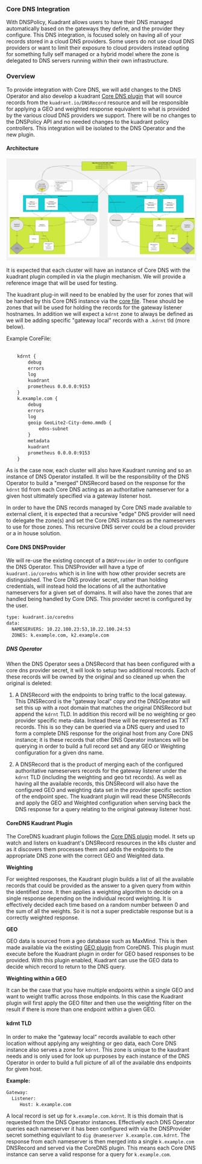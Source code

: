 ### Core DNS Integration


With DNSPolicy, Kuadrant allows users to have their DNS managed automatically based on the gateways they define, and the provider they configure. This DNS integration, is focused solely on having all of your records stored in a cloud DNS providers. Some users do not use cloud DNS providers or want to limit their exposure to cloud providers instead opting for something fully self managed or a hybrid model where the zone is delegated to DNS servers running within their own infrastructure.


### Overview

To provide integration with Core DNS, we will add changes to the DNS Operator and also develop a kuadrant [Core DNS plugin](https://coredns.io/manual/plugins/) that will source records from the `kuadrant.io/DNSRecord` resource and will be responsible for applying a GEO and weighted response equivalent to what is provided by the various cloud DNS providers we support. There will be no changes to the DNSPolicy API and no needed changes to the kuadrant policy controllers. This integration will be isolated to the DNS Operator and the new plugin.

#### Architecture

![Architecture](./images/core-dns.png)

It is expected that each cluster will have an instance of Core DNS with the kuadrant plugin compiled in via the plugin mechanism. We will provide a reference image that will be used for testing. 

The kuadrant plug-in will need to be enabled by the user for zones that will be handed by this Core DNS instance via the [core file](https://coredns.io/2017/07/23/corefile-explained/). These should be zones that will be used for holding the records for the gateway listener hostnames. In addition we will expect a `kdrnt` zone to always be defined as we will be adding specific "gateway local" records with a `.kdrnt` tld (more below).

Example CoreFile:

```
 
    kdrnt {
        debug
        errors
        log
        kuadrant
        prometheus 0.0.0.0:9153
    }
    k.example.com {
        debug
        errors
        log
        geoip GeoLite2-City-demo.mmdb {
            edns-subnet
        }
        metadata
        kuadrant
        prometheus 0.0.0.0:9153
    }

```

As is the case now, each cluster will also have Kaudrant running and so an instance of DNS Operator installed. It will be the responsibility of the DNS Operator to build a "merged" DNSRecord based on the response for the `kdrnt` tld from each Core DNS acting as an authoritative nameserver for a given host ultimately specified via a gateway listener host. 

In order to have the DNS records managed by Core DNS made available to external client, it is expected that a recursive "edge" DNS provider will need to delegate the zone(s) and set the Core DNS instances as the nameservers to use for those zones. This recursive DNS server could be a cloud provider or a in house solution.


#### Core DNS DNSProvider

We will re-use the existing concept of a `DNSProvider` in order to configure the DNS Operator. This DNSProvider will have a type of `kuadrant.io/coredns` which is in line with how other provider secrets are distinguished. The Core DNS provider secret, rather than holding credentials, will instead hold the locations of all the authoritative nameservers for a given set of domains. It will also have the zones that are handled being handled by Core DNS. This provider secret is configured by the user.

```
type: kuadrant.io/coredns
data:
  NAMESERVERS: 10.22.100.23:53,10.22.100.24:53
  ZONES: k.example.com, k2.example.com
```

##### DNS Operator

When the DNS Operator sees a DNSRecord that has been configured with a core dns provider secret, it will look to setup two additional records. Each of these records will be owned by the original and so cleaned up when the original is deleted:

1) A DNSRecord with the endpoints to bring traffic to the local gateway. This DNSRecord is the "gateway local" copy and the DNSOperator will set this up with a root domain that matches the original DNSRecord but append the `kdrnt` TLD. In addition this record will be no weighting or geo provider specific meta-data. Instead these will be represented as TXT records. This is so they can be queried via a DNS query and used to form a complete DNS response for the original host from any Core DNS instance; it is these records that other DNS Operator instances will be querying in order to build a full record set and any GEO or Weighting configuration for a given dns name.

2) A DNSRecord that is the product of merging each of the configured authoritative nameservers records for the gateway listener under the `kdrnt` TLD (including the weighting and geo txt records). As well as having all the available records, this DNSRecord will also have the configured GEO and weighting data set in the provider specific section of the endpoint spec.  The kuadrant plugin will read these DNSRecords and apply the GEO and Weighted configuration when serving back the DNS response for a query relating to the original gateway listener host.


#### CoreDNS Kaudrant Plugin

The CoreDNS kuadrant plugin follows the [Core DNS plugin](https://coredns.io/manual/plugins/) model. It sets up watch and listers on kuadrant's DNSRecord resources in the k8s cluster and as it discovers them processes them and adds the endpoints to the appropriate DNS zone with the correct GEO and Weighted data.

**Weighting**

For weighted responses, the Kaudrant plugin builds a list of all the available records that could be provided as the answer to a given query from within the identified zone. It then applies a weighting algorithm to decide on a single response depending on the individual record weighting. It is effectively decided each time based on a random number between 0 and the sum of all the weights. So it is not a super predictable response but is a correctly weighted response.

**GEO**

GEO data is sourced from a geo database such as MaxMind. This is then made available via the existing [GEO plugin](https://coredns.io/plugins/geoip/) from CoreDNS. This plugin must execute before the Kuadrant plugin in order for GEO based responses to be provided. With this plugin enabled, Kuadrant can use the GEO data to decide which record to return to the DNS query.

**Weighting within a GEO**

It can be the case that you have multiple endpoints within a single GEO and want to weight traffic across those endpoints. In this case the Kuadrant plugin will first apply the GEO filter and then use the weighting filter on the result if there is more than one endpoint within a given GEO.

#### kdrnt TLD

In order to make the "gateway local" records available to each other location without applying any weighting or geo data, each Core DNS instance also serves a zone for `kdrnt`. This zone is unique to the kaudrant needs and is only used for look up purposes by each instance of the DNS Operator in order to build a full picture of all of the available dns endpoints for given host.

**Example:**
```
Gateway:
  Listener:
     Host: k.example.com
```

A local record is set up for `k.example.com.kdrnt`. It is this domain that is requested from the DNS Operator instances. Effectively each DNS Operator queries each nameserver it has been configured with via the DNSProvider secret something equivilant to `dig @nameserver k.example.com.kdrnt`. The response from each nameserver is then merged into a single `k.example.com` DNSRecord and served via the CoreDNS plugin. This means each Core DNS instance can serve a valid response for a query for `k.example.com`.
